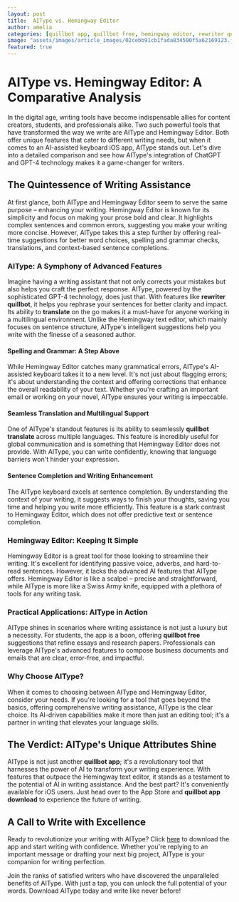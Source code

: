 ```yaml
---
layout: post
title:  AIType vs. Hemingway Editor
author: amelia
categories: [quillbot app, quillbot free, hemingway editor, rewriter quillbot, quillbot translate, hemingway text editor, quillbot app download]
image: "assets/images/article_images/02cebb91cb1fada834590f5a62169123.jpg"
featured: true
---
```


# AIType vs. Hemingway Editor: A Comparative Analysis

In the digital age, writing tools have become indispensable allies for content creators, students, and professionals alike. Two such powerful tools that have transformed the way we write are AIType and Hemingway Editor. Both offer unique features that cater to different writing needs, but when it comes to an AI-assisted keyboard iOS app, AIType stands out. Let's dive into a detailed comparison and see how AIType's integration of ChatGPT and GPT-4 technology makes it a game-changer for writers.

## The Quintessence of Writing Assistance

At first glance, both AIType and Hemingway Editor seem to serve the same purpose – enhancing your writing. Hemingway Editor is known for its simplicity and focus on making your prose bold and clear. It highlights complex sentences and common errors, suggesting you make your writing more concise. However, AIType takes this a step further by offering real-time suggestions for better word choices, spelling and grammar checks, translations, and context-based sentence completions.

### AIType: A Symphony of Advanced Features

Imagine having a writing assistant that not only corrects your mistakes but also helps you craft the perfect response. AIType, powered by the sophisticated GPT-4 technology, does just that. With features like **rewriter quillbot**, it helps you rephrase your sentences for better clarity and impact. Its ability to **translate** on the go makes it a must-have for anyone working in a multilingual environment. Unlike the Hemingway text editor, which mainly focuses on sentence structure, AIType's intelligent suggestions help you write with the finesse of a seasoned author.

#### Spelling and Grammar: A Step Above

While Hemingway Editor catches many grammatical errors, AIType's AI-assisted keyboard takes it to a new level. It's not just about flagging errors; it's about understanding the context and offering corrections that enhance the overall readability of your text. Whether you're crafting an important email or working on your novel, AIType ensures your writing is impeccable.

#### Seamless Translation and Multilingual Support

One of AIType's standout features is its ability to seamlessly **quillbot translate** across multiple languages. This feature is incredibly useful for global communication and is something that Hemingway Editor does not provide. With AIType, you can write confidently, knowing that language barriers won't hinder your expression.

#### Sentence Completion and Writing Enhancement

The AIType keyboard excels at sentence completion. By understanding the context of your writing, it suggests ways to finish your thoughts, saving you time and helping you write more efficiently. This feature is a stark contrast to Hemingway Editor, which does not offer predictive text or sentence completion.

### Hemingway Editor: Keeping It Simple

Hemingway Editor is a great tool for those looking to streamline their writing. It's excellent for identifying passive voice, adverbs, and hard-to-read sentences. However, it lacks the advanced AI features that AIType offers. Hemingway Editor is like a scalpel – precise and straightforward, while AIType is more like a Swiss Army knife, equipped with a plethora of tools for any writing task.

### Practical Applications: AIType in Action

AIType shines in scenarios where writing assistance is not just a luxury but a necessity. For students, the app is a boon, offering **quillbot free** suggestions that refine essays and research papers. Professionals can leverage AIType's advanced features to compose business documents and emails that are clear, error-free, and impactful.

### Why Choose AIType?

When it comes to choosing between AIType and Hemingway Editor, consider your needs. If you're looking for a tool that goes beyond the basics, offering comprehensive writing assistance, AIType is the clear choice. Its AI-driven capabilities make it more than just an editing tool; it's a partner in writing that elevates your language skills.

## The Verdict: AIType's Unique Attributes Shine

AIType is not just another **quillbot app**; it's a revolutionary tool that harnesses the power of AI to transform your writing experience. With features that outpace the Hemingway text editor, it stands as a testament to the potential of AI in writing assistance. And the best part? It's conveniently available for iOS users. Just head over to the App Store and **quillbot app download** to experience the future of writing.

## A Call to Write with Excellence

Ready to revolutionize your writing with AIType? Click [here](https://apps.apple.com/us/app/aitype-grammar-check-keyboard/id6469163944) to download the app and start writing with confidence. Whether you're replying to an important message or drafting your next big project, AIType is your companion for writing perfection.

Join the ranks of satisfied writers who have discovered the unparalleled benefits of AIType. With just a tap, you can unlock the full potential of your words. Download AIType today and write like never before!